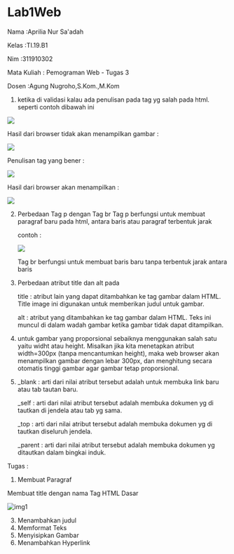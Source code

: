 # Lab1Web
<p>Nama   :Aprilia Nur Sa'adah </p>
<p>Kelas  :TI.19.B1 </p>
<p>Nim    :311910302 </p> 
<p>Mata Kuliah  : Pemograman Web - Tugas 3
<p>Dosen  :Agung Nugroho,S.Kom.,M.Kom </p>


1.	ketika di validasi kalau ada penulisan pada tag yg salah pada html. seperti contoh dibawah ini


![](https://user-images.githubusercontent.com/54062259/112762903-6b69f900-902c-11eb-8fad-be619877c4c2.PNG)


Hasil dari browser tidak akan menampilkan gambar :



![](https://user-images.githubusercontent.com/54062259/112763029-f4813000-902c-11eb-9e6b-3dccef89e196.PNG)



Penulisan tag yang bener :



![](https://user-images.githubusercontent.com/54062259/112763062-20041a80-902d-11eb-8e0c-3f4d99f58573.PNG)



Hasil dari browser akan menampilkan :



![](https://user-images.githubusercontent.com/54062259/112763067-2d210980-902d-11eb-9067-c366f92f62bb.PNG)


2. Perbedaan Tag p dengan Tag br
   Tag p berfungsi untuk membuat paragraf baru pada html, antara baris atau paragraf terbentuk jarak
   
   
     contoh :
     
     
     ![](https://user-images.githubusercontent.com/54062259/112763281-06af9e00-902e-11eb-820d-720096499429.PNG)
   
   Tag br berfungsi untuk membuat baris baru tanpa terbentuk jarak antara baris
   
3. Perbedaan atribut title dan alt pada <img>

      title : atribut lain yang dapat ditambahkan ke tag gambar dalam HTML. Title image ini digunakan untuk memberikan judul untuk gambar.
      
      alt :  atribut yang ditambahkan ke tag gambar dalam HTML. Teks ini muncul di dalam wadah gambar ketika gambar tidak dapat ditampilkan.

4. untuk gambar yang proporsional sebaiknya menggunakan salah satu yaitu widht atau height. Misalkan jika kita menetapkan atribut width=300px (tanpa mencantumkan height), maka web browser akan menampilkan gambar dengan lebar 300px, dan menghitung secara otomatis tinggi gambar agar gambar tetap proporsional.


5. _blank : arti dari nilai atribut tersebut adalah untuk membuka link baru atau tab tautan  baru.

    _self : arti dari nilai atribut tersebut adalah membuka dokumen yg di tautkan di jendela atau tab yg sama.
    
    _top : arti dari nilai atribut tersebut adalah membuka dokumen yg di tautkan diseluruh jendela.
    
    _parent : arti dari nilai atribut tersebut adalah membuka dokumen yg ditautkan dalam bingkai induk. 



Tugas :

1. Membuat Paragraf

Membuat title dengan nama Tag HTML Dasar

![img1](https://user-images.githubusercontent.com/54062259/112799651-d51fec80-9098-11eb-980e-daa6889cb1aa.PNG)





3. Menambahkan judul
4. Memformat Teks
5. Menyisipkan Gambar
6. Menambahkan Hyperlink

